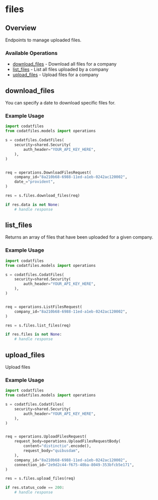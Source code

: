 # files

## Overview

Endpoints to manage uploaded files.

### Available Operations

* [download_files](#download_files) - Download all files for a company
* [list_files](#list_files) - List all files uploaded by a company
* [upload_files](#upload_files) - Upload files for a company

## download_files

You can specify a date to download specific files for.

### Example Usage

```python
import codatfiles
from codatfiles.models import operations

s = codatfiles.CodatFiles(
    security=shared.Security(
        auth_header="YOUR_API_KEY_HERE",
    ),
)


req = operations.DownloadFilesRequest(
    company_id="8a210b68-6988-11ed-a1eb-0242ac120002",
    date_="provident",
)

res = s.files.download_files(req)

if res.data is not None:
    # handle response
```

## list_files

Returns an array of files that have been uploaded for a given company.

### Example Usage

```python
import codatfiles
from codatfiles.models import operations

s = codatfiles.CodatFiles(
    security=shared.Security(
        auth_header="YOUR_API_KEY_HERE",
    ),
)


req = operations.ListFilesRequest(
    company_id="8a210b68-6988-11ed-a1eb-0242ac120002",
)

res = s.files.list_files(req)

if res.files is not None:
    # handle response
```

## upload_files

Upload files

### Example Usage

```python
import codatfiles
from codatfiles.models import operations

s = codatfiles.CodatFiles(
    security=shared.Security(
        auth_header="YOUR_API_KEY_HERE",
    ),
)


req = operations.UploadFilesRequest(
    request_body=operations.UploadFilesRequestBody(
        content="distinctio".encode(),
        request_body="quibusdam",
    ),
    company_id="8a210b68-6988-11ed-a1eb-0242ac120002",
    connection_id="2e9d2c44-f675-40ba-8049-353bfcb5e171",
)

res = s.files.upload_files(req)

if res.status_code == 200:
    # handle response
```
